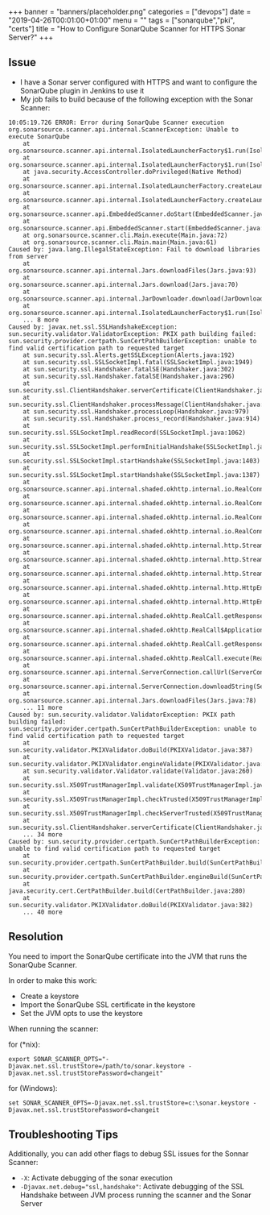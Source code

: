 +++
banner = "banners/placeholder.png"
categories = ["devops"]
date = "2019-04-26T00:01:00+01:00"
menu = ""
tags = ["sonarqube","pki", "certs"]
title = "How to Configure SonarQube Scanner for HTTPS Sonar Server?"
+++

## Issue
* I have a Sonar server configured with HTTPS and want to configure the SonarQube plugin in Jenkins to use it
* My job fails to build because of the following exception with the Sonar Scanner:

```
10:05:19.726 ERROR: Error during SonarQube Scanner execution
org.sonarsource.scanner.api.internal.ScannerException: Unable to execute SonarQube
	at org.sonarsource.scanner.api.internal.IsolatedLauncherFactory$1.run(IsolatedLauncherFactory.java:84)
	at org.sonarsource.scanner.api.internal.IsolatedLauncherFactory$1.run(IsolatedLauncherFactory.java:71)
	at java.security.AccessController.doPrivileged(Native Method)
	at org.sonarsource.scanner.api.internal.IsolatedLauncherFactory.createLauncher(IsolatedLauncherFactory.java:71)
	at org.sonarsource.scanner.api.internal.IsolatedLauncherFactory.createLauncher(IsolatedLauncherFactory.java:67)
	at org.sonarsource.scanner.api.EmbeddedScanner.doStart(EmbeddedScanner.java:218)
	at org.sonarsource.scanner.api.EmbeddedScanner.start(EmbeddedScanner.java:156)
	at org.sonarsource.scanner.cli.Main.execute(Main.java:72)
	at org.sonarsource.scanner.cli.Main.main(Main.java:61)
Caused by: java.lang.IllegalStateException: Fail to download libraries from server
	at org.sonarsource.scanner.api.internal.Jars.downloadFiles(Jars.java:93)
	at org.sonarsource.scanner.api.internal.Jars.download(Jars.java:70)
	at org.sonarsource.scanner.api.internal.JarDownloader.download(JarDownloader.java:39)
	at org.sonarsource.scanner.api.internal.IsolatedLauncherFactory$1.run(IsolatedLauncherFactory.java:75)
	... 8 more
Caused by: javax.net.ssl.SSLHandshakeException: sun.security.validator.ValidatorException: PKIX path building failed: sun.security.provider.certpath.SunCertPathBuilderException: unable to find valid certification path to requested target
	at sun.security.ssl.Alerts.getSSLException(Alerts.java:192)
	at sun.security.ssl.SSLSocketImpl.fatal(SSLSocketImpl.java:1949)
	at sun.security.ssl.Handshaker.fatalSE(Handshaker.java:302)
	at sun.security.ssl.Handshaker.fatalSE(Handshaker.java:296)
	at sun.security.ssl.ClientHandshaker.serverCertificate(ClientHandshaker.java:1509)
	at sun.security.ssl.ClientHandshaker.processMessage(ClientHandshaker.java:216)
	at sun.security.ssl.Handshaker.processLoop(Handshaker.java:979)
	at sun.security.ssl.Handshaker.process_record(Handshaker.java:914)
	at sun.security.ssl.SSLSocketImpl.readRecord(SSLSocketImpl.java:1062)
	at sun.security.ssl.SSLSocketImpl.performInitialHandshake(SSLSocketImpl.java:1375)
	at sun.security.ssl.SSLSocketImpl.startHandshake(SSLSocketImpl.java:1403)
	at sun.security.ssl.SSLSocketImpl.startHandshake(SSLSocketImpl.java:1387)
	at org.sonarsource.scanner.api.internal.shaded.okhttp.internal.io.RealConnection.connectTls(RealConnection.java:239)
	at org.sonarsource.scanner.api.internal.shaded.okhttp.internal.io.RealConnection.establishProtocol(RealConnection.java:196)
	at org.sonarsource.scanner.api.internal.shaded.okhttp.internal.io.RealConnection.buildConnection(RealConnection.java:171)
	at org.sonarsource.scanner.api.internal.shaded.okhttp.internal.io.RealConnection.connect(RealConnection.java:111)
	at org.sonarsource.scanner.api.internal.shaded.okhttp.internal.http.StreamAllocation.findConnection(StreamAllocation.java:187)
	at org.sonarsource.scanner.api.internal.shaded.okhttp.internal.http.StreamAllocation.findHealthyConnection(StreamAllocation.java:123)
	at org.sonarsource.scanner.api.internal.shaded.okhttp.internal.http.StreamAllocation.newStream(StreamAllocation.java:93)
	at org.sonarsource.scanner.api.internal.shaded.okhttp.internal.http.HttpEngine.connect(HttpEngine.java:296)
	at org.sonarsource.scanner.api.internal.shaded.okhttp.internal.http.HttpEngine.sendRequest(HttpEngine.java:248)
	at org.sonarsource.scanner.api.internal.shaded.okhttp.RealCall.getResponse(RealCall.java:243)
	at org.sonarsource.scanner.api.internal.shaded.okhttp.RealCall$ApplicationInterceptorChain.proceed(RealCall.java:201)
	at org.sonarsource.scanner.api.internal.shaded.okhttp.RealCall.getResponseWithInterceptorChain(RealCall.java:163)
	at org.sonarsource.scanner.api.internal.shaded.okhttp.RealCall.execute(RealCall.java:57)
	at org.sonarsource.scanner.api.internal.ServerConnection.callUrl(ServerConnection.java:113)
	at org.sonarsource.scanner.api.internal.ServerConnection.downloadString(ServerConnection.java:98)
	at org.sonarsource.scanner.api.internal.Jars.downloadFiles(Jars.java:78)
	... 11 more
Caused by: sun.security.validator.ValidatorException: PKIX path building failed: sun.security.provider.certpath.SunCertPathBuilderException: unable to find valid certification path to requested target
	at sun.security.validator.PKIXValidator.doBuild(PKIXValidator.java:387)
	at sun.security.validator.PKIXValidator.engineValidate(PKIXValidator.java:292)
	at sun.security.validator.Validator.validate(Validator.java:260)
	at sun.security.ssl.X509TrustManagerImpl.validate(X509TrustManagerImpl.java:324)
	at sun.security.ssl.X509TrustManagerImpl.checkTrusted(X509TrustManagerImpl.java:229)
	at sun.security.ssl.X509TrustManagerImpl.checkServerTrusted(X509TrustManagerImpl.java:124)
	at sun.security.ssl.ClientHandshaker.serverCertificate(ClientHandshaker.java:1491)
	... 34 more
Caused by: sun.security.provider.certpath.SunCertPathBuilderException: unable to find valid certification path to requested target
	at sun.security.provider.certpath.SunCertPathBuilder.build(SunCertPathBuilder.java:146)
	at sun.security.provider.certpath.SunCertPathBuilder.engineBuild(SunCertPathBuilder.java:131)
	at java.security.cert.CertPathBuilder.build(CertPathBuilder.java:280)
	at sun.security.validator.PKIXValidator.doBuild(PKIXValidator.java:382)
	... 40 more
```


## Resolution
You need to import the SonarQube certificate into the JVM that runs the SonarQube Scanner.

In order to make this work:

* Create a keystore
* Import the SonarQube SSL certificate in the keystore
* Set the JVM opts to use the keystore

When running the scanner:

for (*nix):

    export SONAR_SCANNER_OPTS="-Djavax.net.ssl.trustStore=/path/to/sonar.keystore -Djavax.net.ssl.trustStorePassword=changeit"

for (Windows):

    set SONAR_SCANNER_OPTS=-Djavax.net.ssl.trustStore=c:\sonar.keystore -Djavax.net.ssl.trustStorePassword=changeit


## Troubleshooting Tips
Additionally, you can add other flags to debug SSL issues for the Sonnar Scanner:

* `-X`: Activate debugging of the sonar execution
* `-Djavax.net.debug="ssl,handshake"`: Activate debugging of the SSL Handshake between JVM process running the scanner and the Sonar Server

